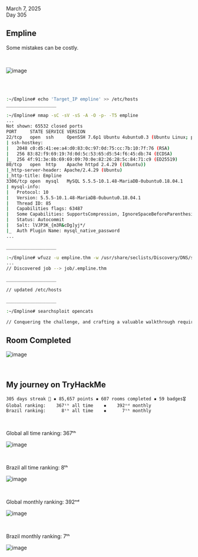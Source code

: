 March 7, 2025<br>
Day 305<br>

<h2>Empline</h2>
<p>Some mistakes can be costly.</p>

<br>

![image](https://github.com/user-attachments/assets/25f1f383-3159-46bd-9edb-156c4e4db4c8)


<br>
<br>

```bash
:~/Empline# echo 'Target_IP empline' >> /etc/hosts
___________________

:~/Empline# nmap -sC -sV -sS -A -O -p- -T5 empline
...
Not shown: 65532 closed ports
PORT     STATE SERVICE VERSION
22/tcp   open  ssh     OpenSSH 7.6p1 Ubuntu 4ubuntu0.3 (Ubuntu Linux; protocol 2.0)
| ssh-hostkey: 
|   2048 c0:d5:41:ee:a4:d0:83:0c:97:0d:75:cc:7b:10:7f:76 (RSA)
|   256 83:82:f9:69:19:7d:0d:5c:53:65:d5:54:f6:45:db:74 (ECDSA)
|_  256 4f:91:3e:8b:69:69:09:70:0e:82:26:28:5c:84:71:c9 (ED25519)
80/tcp   open  http    Apache httpd 2.4.29 ((Ubuntu))
|_http-server-header: Apache/2.4.29 (Ubuntu)
|_http-title: Empline
3306/tcp open  mysql   MySQL 5.5.5-10.1.48-MariaDB-0ubuntu0.18.04.1
| mysql-info: 
|   Protocol: 10
|   Version: 5.5.5-10.1.48-MariaDB-0ubuntu0.18.04.1
|   Thread ID: 85
|   Capabilities flags: 63487
|   Some Capabilities: SupportsCompression, IgnoreSpaceBeforeParenthesis, IgnoreSigpipes, DontAllowDatabaseTableColumn, Speaks41ProtocolOld, SupportsTransactions, LongColumnFlag, ConnectWithDatabase, ODBCClient, Support41Auth, InteractiveClient, FoundRows, Speaks41ProtocolNew, SupportsLoadDataLocal, LongPassword, SupportsMultipleResults, SupportsMultipleStatments, SupportsAuthPlugins
|   Status: Autocommit
|   Salt: lVJP3K_{m3R&cDg]yj*/
|_  Auth Plugin Name: mysql_native_password
...

___________________

:~/Empline# wfuzz -u empline.thm -w /usr/share/seclists/Discovery/DNS/subdomains-top1million-110000.txt -H "Host: FUZZ.empline.thm" --hc 404 --hw 914
...
// Discovered job --> job/.empline.thm

___________________

// updated /etc/hosts

___________________

:~/Empline# searchsploit opencats

// Conquering the challenge, and crafting a valuable walkthrough requires much more time than just conquering the challenge.

```


<h2>Room Completed</h2>

![image](https://github.com/user-attachments/assets/fd76ed04-d61a-4489-ac5a-e667ecdbeadc)

<br>

<h2>My journey on TryHackMe</h2>

```
305 days streak 🎉 ▪ 85,657 points ▪ 607 rooms completed ▪ 59 badges🎖️
Global ranking:    367ᵗʰ all time    ▪    392ⁿᵈ monthly
Brazil ranking:      8ᵗʰ all time    ▪      7ᵗʰ monthly
```

<br>

<p>Global all time ranking: 367ᵗʰ</p>

![image](https://github.com/user-attachments/assets/137e16dc-6a4b-42ef-9ce8-9d5b0c701b36)

<br>

<p>Brazil all time ranking: 8ᵗʰ</p>

![image](https://github.com/user-attachments/assets/e369cc11-1758-4fdd-a22b-8fd179b32df2)

<br>

<p>Global monthly ranking: 392ⁿᵈ</p>

![image](https://github.com/user-attachments/assets/86acc493-5885-4e8a-86cb-e199f7eff1dc)

<br>

<p>Brazil monthly ranking: 7ᵗʰ</p>

![image](https://github.com/user-attachments/assets/2d78eb92-39a9-4f1f-975b-124c71ac079a)

